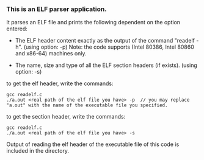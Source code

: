 ### This is an ELF parser application.
It parses an ELF file and prints the following dependent on the option entered:

- The ELF header content exactly as the output of the command "readelf -h". (using option: -p)
	Note: the code supports (Intel 80386, Intel 80860 and x86-64) machines only. 

- The name, size and type of all the ELF section headers (if exists). (using option: -s)

to get the elf header, write the commands:
```
gcc readelf.c
./a.out <real path of the elf file you have> -p  // you may replace "a.out" with the name of the executable file you specified.
```
to get the section header, write the commands:
```
gcc readelf.c
./a.out <real path of the elf file you have> -s
```

Output of reading the elf header of the executable file of this code is included in the directory.
